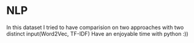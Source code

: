 # NLP
In this dataset I tried to have comparision on two approaches with two distinct input(Word2Vec, TF-IDF)
Have an enjoyable time with python :))
